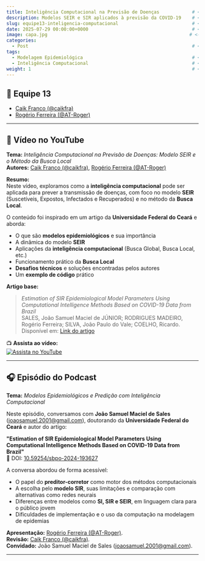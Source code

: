 ```yaml
---
title: Inteligência Computacional na Previsão de Doenças            # <- Altere o título
description: Modelos SEIR e SIR aplicados à previsão da COVID-19    # <- Altere a descrição
slug: equipe13-inteligencia-computacional                           # <- Altere o slug com equipeXX-temaprincipal
date: 2025-07-29 00:00:00+0000                                      # <- Coloque a data do dia que inseriu o conteúdo         
image: capa.jpg                                                    # <- Nome do arquivo de imagem com a capa (adicione à pasta) 
categories:
  - Post                                                            # <- Deixe como está
tags:
  - Modelagem Epidemiológica                                        # <- Altere para o tema do vídeo
  - Inteligência Computacional                                      # <- Altere para o tema do episódio. Se for igual ao de cima, remova essa linha 
weight: 1                                                           # <- Deixe como está
---
```


## 👥 Equipe 13

- [Caik Franco (@caikfra)](https://github.com/caikfra)  
- [Rogério Ferreira (@AT-Roger)](https://github.com/AT-Roger)

---

## 🎥 Vídeo no YouTube

**Tema:** *Inteligência Computacional na Previsão de Doenças: Modelo SEIR e o Método da Busca Local*  
**Autores:** [Caik Franco (@caikfra)](https://github.com/caikfra), [Rogério Ferreira (@AT-Roger)](https://github.com/AT-Roger)

**Resumo:**  
Neste vídeo, exploramos como a **inteligência computacional** pode ser aplicada para prever a transmissão de doenças, com foco no modelo **SEIR** (Suscetíveis, Expostos, Infectados e Recuperados) e no método da **Busca Local**.

O conteúdo foi inspirado em um artigo da **Universidade Federal do Ceará** e aborda:

- O que são **modelos epidemiológicos** e sua importância  
- A dinâmica do modelo **SEIR**  
- Aplicações da **inteligência computacional** (Busca Global, Busca Local, etc.)  
- Funcionamento prático da **Busca Local**  
- **Desafios técnicos** e soluções encontradas pelos autores  
- Um **exemplo de código** prático

**Artigo base:**  
> *Estimation of SIR Epidemiological Model Parameters Using Computational Intelligence Methods Based on COVID-19 Data from Brazil*  
> SALES, João Samuel Maciel de JÚNIOR; RODRIGUES MADEIRO, Rogério Ferreira; SILVA, João Paulo do Vale; COELHO, Ricardo.  
> Disponível em: [Link do artigo](https://proceedings.science/sbpo/sbpo-2024/trabalhos/estimation-of-sir-epidemiological-model-parameters-using-computational-intellige?lang=pt-br)

📺 **Assista ao vídeo:**  
[![Assista no YouTube](https://img.youtube.com/vi/WfZu7jkYEYw/0.jpg)](https://youtu.be/WfZu7jkYEYw?si=us3G9L7-XXVl4NSk)

---

## 🎧 Episódio do Podcast

**Tema:** *Modelos Epidemiológicos e Predição com Inteligência Computacional*

Neste episódio, conversamos com **João Samuel Maciel de Sales** (joaosamuel.2001@gmail.com), doutorando da **Universidade Federal do Ceará** e autor do artigo:

**"Estimation of SIR Epidemiological Model Parameters Using Computational Intelligence Methods Based on COVID-19 Data from Brazil"**  
📄 DOI: [10.59254/sbpo-2024-193627](https://doi.org/10.59254/sbpo-2024-193627)

A conversa abordou de forma acessível:

- O papel do **preditor-corretor** como motor dos métodos computacionais  
- A escolha pelo **modelo SIR**, suas limitações e comparação com alternativas como redes neurais  
- Diferenças entre modelos como **SI, SIR e SEIR**, em linguagem clara para o público jovem  
- Dificuldades de implementação e o uso da computação na modelagem de epidemias

**Apresentação:** [Rogério Ferreira (@AT-Roger)](https://github.com/AT-Roger).  
**Revisão:** [Caik Franco (@caikfra)](https://github.com/caikfra).  
**Convidado:** João Samuel Maciel de Sales (joaosamuel.2001@gmail.com).

---